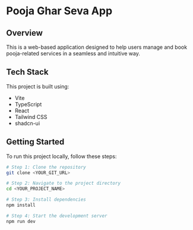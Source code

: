 # Pooja Ghar Seva App

## Overview

This is a web-based application designed to help users manage and book pooja-related services in a seamless and intuitive way.

## Tech Stack

This project is built using:

- Vite
- TypeScript
- React
- Tailwind CSS
- shadcn-ui

## Getting Started

To run this project locally, follow these steps:

```sh
# Step 1: Clone the repository
git clone <YOUR_GIT_URL>

# Step 2: Navigate to the project directory
cd <YOUR_PROJECT_NAME>

# Step 3: Install dependencies
npm install

# Step 4: Start the development server
npm run dev
